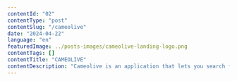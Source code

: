 ```yaml
---
contentId: "02"
contentType: "post"
contentSlug: "/cameolive"
date: "2024-04-22"
language: "en"
featuredImage: ../posts-images/cameolive-landing-logo.png
contentTags: []
contentTitle: "CAMEOLIVE"
contentDescription: "Cameolive is an application that lets you search for information on series and films using a device connected to the Internet. This is a personal project."
---
```

